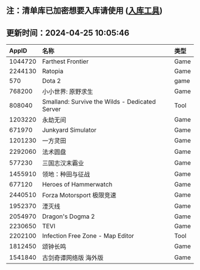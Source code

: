 ## 注：清单库已加密想要入库请使用 ([入库工具](https://github.com/BlankTMing/ManifestAutoUpdate/releases))

## 更新时间：2024-04-25 10:05:46
| AppID | 名称 | 类型  |
| :-------------------- | :----------------------------- | :----------- |
| 1044720 | Farthest Frontier| Game |
| 2244130 | Ratopia| Game |
| 570 | Dota 2| game |
| 768200 | 小小世界: 原野求生| Game |
| 808040 | Smalland: Survive the Wilds - Dedicated Server| Tool |
| 1203220 | 永劫无间| Game |
| 671970 | Junkyard Simulator| Game |
| 1201230 | 一方灵田| Game |
| 2292060 | 法术圆盘| Game |
| 577230 | 三国志汉末霸业| Game |
| 1455910 | 领地：种田与征战| Game |
| 677120 | Heroes of Hammerwatch| Game |
| 2440510 | Forza Motorsport 极限竞速| Game |
| 1952370 | 湮灭线| Game |
| 2054970 | Dragon's Dogma 2| Game |
| 2230650 | TEVI| Game |
| 2202100 | Infection Free Zone - Map Editor| Tool |
| 1812450 | 颂钟长鸣| Game |
| 1541840 | 古剑奇谭网络版 海外版| Game |
